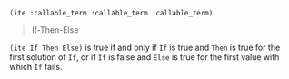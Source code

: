 ```
(ite :callable_term :callable_term :callable_term)
```

> If-Then-Else

`(ite If Then Else)` is true if and only if `If` is true and `Then` is true for the first solution of `If`, or if `If` is false and `Else` is true for the first value with which `If` fails.